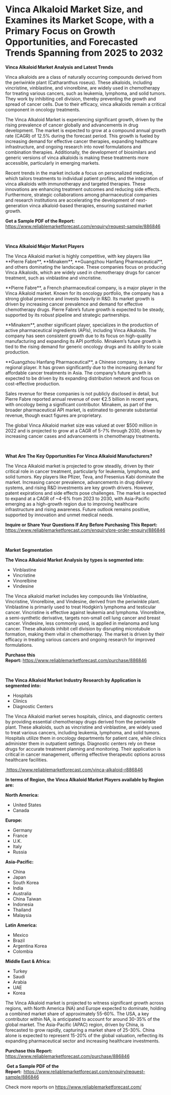 <p><h1>Vinca Alkaloid Market Size, and Examines its Market Scope, with a Primary Focus on Growth Opportunities, and Forecasted Trends Spanning from 2025 to 2032</h1></p><p><strong>Vinca Alkaloid Market Analysis and Latest Trends</strong></p>
<p><p>Vinca alkaloids are a class of naturally occurring compounds derived from the periwinkle plant (Catharanthus roseus). These alkaloids, including vincristine, vinblastine, and vinorelbine, are widely used in chemotherapy for treating various cancers, such as leukemia, lymphoma, and solid tumors. They work by inhibiting cell division, thereby preventing the growth and spread of cancer cells. Due to their efficacy, vinca alkaloids remain a critical component in oncology treatments.</p><p>The Vinca Alkaloid Market is experiencing significant growth, driven by the rising prevalence of cancer globally and advancements in drug development. The market is expected to grow at a compound annual growth rate (CAGR) of 12.5% during the forecast period. This growth is fueled by increasing demand for effective cancer therapies, expanding healthcare infrastructure, and ongoing research into novel formulations and combination therapies. Additionally, the development of biosimilars and generic versions of vinca alkaloids is making these treatments more accessible, particularly in emerging markets.</p><p>Recent trends in the market include a focus on personalized medicine, which tailors treatments to individual patient profiles, and the integration of vinca alkaloids with immunotherapy and targeted therapies. These innovations are enhancing treatment outcomes and reducing side effects. Furthermore, strategic collaborations among pharmaceutical companies and research institutions are accelerating the development of next-generation vinca alkaloid-based therapies, ensuring sustained market growth.</p></p>
<p><strong>Get a Sample PDF of the Report:&nbsp;</strong> <a href="https://www.reliablemarketforecast.com/enquiry/request-sample/886846?utm_campaign=1130&utm_medium=2&utm_source=Github&utm_content=ia&utm_term=26012025&utm_id=vinca-alkaloid">https://www.reliablemarketforecast.com/enquiry/request-sample/886846</a></p>
<p>&nbsp;</p>
<p><strong>Vinca Alkaloid Major Market Players</strong></p>
<p><p>The Vinca Alkaloid market is highly competitive, with key players like **Pierre Fabre**, **Minakem**, **Guangzhou Hanfang Pharmaceutical**, and others dominating the landscape. These companies focus on producing Vinca Alkaloids, which are widely used in chemotherapy drugs for cancer treatment, such as vinblastine and vincristine.</p><p>**Pierre Fabre**, a French pharmaceutical company, is a major player in the Vinca Alkaloid market. Known for its oncology portfolio, the company has a strong global presence and invests heavily in R&D. Its market growth is driven by increasing cancer prevalence and demand for effective chemotherapy drugs. Pierre Fabre’s future growth is expected to be steady, supported by its robust pipeline and strategic partnerships.</p><p>**Minakem**, another significant player, specializes in the production of active pharmaceutical ingredients (APIs), including Vinca Alkaloids. The company has seen consistent growth due to its focus on high-quality manufacturing and expanding its API portfolio. Minakem’s future growth is tied to the rising demand for generic oncology drugs and its ability to scale production.</p><p>**Guangzhou Hanfang Pharmaceutical**, a Chinese company, is a key regional player. It has grown significantly due to the increasing demand for affordable cancer treatments in Asia. The company’s future growth is expected to be driven by its expanding distribution network and focus on cost-effective production.</p><p>Sales revenue for these companies is not publicly disclosed in detail, but Pierre Fabre reported annual revenue of over €2.5 billion in recent years, with oncology being a significant contributor. Minakem, as part of the broader pharmaceutical API market, is estimated to generate substantial revenue, though exact figures are proprietary.</p><p>The global Vinca Alkaloid market size was valued at over $500 million in 2022 and is projected to grow at a CAGR of 5-7% through 2030, driven by increasing cancer cases and advancements in chemotherapy treatments.</p></p>
<p>&nbsp;</p>
<p><strong>What Are The Key Opportunities For Vinca Alkaloid Manufacturers?</strong></p>
<p><p>The Vinca Alkaloid market is projected to grow steadily, driven by their critical role in cancer treatment, particularly for leukemia, lymphoma, and solid tumors. Key players like Pfizer, Teva, and Fresenius Kabi dominate the market. Increasing cancer prevalence, advancements in drug delivery systems, and rising R&D investments are key growth drivers. However, patent expirations and side effects pose challenges. The market is expected to expand at a CAGR of ~4-6% from 2023 to 2030, with Asia-Pacific emerging as a high-growth region due to improving healthcare infrastructure and rising awareness. Future outlook remains positive, supported by innovation and unmet medical needs.</p></p>
<p><strong>Inquire or Share Your Questions If Any Before Purchasing This Report:</strong> <a href="https://www.reliablemarketforecast.com/enquiry/pre-order-enquiry/886846?utm_campaign=1130&utm_medium=2&utm_source=Github&utm_content=ia&utm_term=26012025&utm_id=vinca-alkaloid">https://www.reliablemarketforecast.com/enquiry/pre-order-enquiry/886846</a></p>
<p>&nbsp;</p>
<p><strong>Market Segmentation</strong></p>
<p><strong>The Vinca Alkaloid Market Analysis by types is segmented into:</strong></p>
<p><ul><li>Vinblastine</li><li>Vincristine</li><li>Vinorelbine</li><li>Vindesine</li></ul></p>
<p><p>The Vinca alkaloid market includes key compounds like Vinblastine, Vincristine, Vinorelbine, and Vindesine, derived from the periwinkle plant. Vinblastine is primarily used to treat Hodgkin’s lymphoma and testicular cancer. Vincristine is effective against leukemia and lymphoma. Vinorelbine, a semi-synthetic derivative, targets non-small cell lung cancer and breast cancer. Vindesine, less commonly used, is applied in melanoma and lung cancer. These alkaloids inhibit cell division by disrupting microtubule formation, making them vital in chemotherapy. The market is driven by their efficacy in treating various cancers and ongoing research for improved formulations.</p></p>
<p><strong>Purchase this Report:&nbsp;</strong><a href="https://www.reliablemarketforecast.com/purchase/886846?utm_campaign=1130&utm_medium=2&utm_source=Github&utm_content=ia&utm_term=26012025&utm_id=vinca-alkaloid">https://www.reliablemarketforecast.com/purchase/886846</a></p>
<p>&nbsp;</p>
<p><strong>The Vinca Alkaloid Market Industry Research by Application is segmented into:</strong></p>
<p><ul><li>Hospitals</li><li>Clinics</li><li>Diagnostic Centers</li></ul></p>
<p><p>The Vinca Alkaloid market serves hospitals, clinics, and diagnostic centers by providing essential chemotherapy drugs derived from the periwinkle plant. These alkaloids, such as vincristine and vinblastine, are widely used to treat various cancers, including leukemia, lymphoma, and solid tumors. Hospitals utilize them in oncology departments for patient care, while clinics administer them in outpatient settings. Diagnostic centers rely on these drugs for accurate treatment planning and monitoring. Their application is critical in cancer management, offering effective therapeutic options across healthcare facilities.</p></p>
<p><a href="https://www.reliablemarketforecast.com/vinca-alkaloid-r886846?utm_campaign=1130&utm_medium=2&utm_source=Github&utm_content=ia&utm_term=26012025&utm_id=vinca-alkaloid">&nbsp;https://www.reliablemarketforecast.com/vinca-alkaloid-r886846</a></p>
<p><strong>In terms of Region, the Vinca Alkaloid Market Players available by Region are:</strong></p>
<p>
    <p> <strong> North America: </strong>
        <ul>
            <li>United States</li>
            <li>Canada</li>
        </ul>
        </p> 
    <p> <strong> Europe: </strong>
        <ul>
            <li>Germany</li>
            <li>France</li>
            <li>U.K.</li>
            <li>Italy</li>
            <li>Russia</li>
        </ul>
        </p> 
    <p> <strong> Asia-Pacific: </strong>
        <ul>
            <li>China</li>
            <li>Japan</li>
            <li>South Korea</li>
            <li>India</li>
            <li>Australia</li>
            <li>China Taiwan</li>
            <li>Indonesia</li>
            <li>Thailand</li>
            <li>Malaysia</li>
        </ul>
        </p> 
    <p> <strong> Latin America: </strong>
        <ul>
            <li>Mexico</li>
            <li>Brazil</li>
            <li>Argentina Korea</li>
            <li>Colombia</li>
        </ul>
        </p> 
    <p> <strong> Middle East & Africa: </strong>
        <ul>
            <li>Turkey</li>
            <li>Saudi</li>
            <li>Arabia</li>
            <li>UAE</li>
            <li>Korea</li>
        </ul>
    </p>
    </p>
<p><p>The Vinca Alkaloid market is projected to witness significant growth across regions, with North America (NA) and Europe expected to dominate, holding a combined market share of approximately 55-60%. The USA, a key contributor within NA, is anticipated to account for around 30-35% of the global market. The Asia-Pacific (APAC) region, driven by China, is forecasted to grow rapidly, capturing a market share of 25-30%. China alone is expected to represent 15-20% of the global valuation, reflecting its expanding pharmaceutical sector and increasing healthcare investments.</p></p>
<p><strong>Purchase this Report: </strong><a href="https://www.reliablemarketforecast.com/purchase/886846?utm_campaign=1130&utm_medium=2&utm_source=Github&utm_content=ia&utm_term=26012025&utm_id=vinca-alkaloid">https://www.reliablemarketforecast.com/purchase/886846</a></p>
<p>&nbsp;<strong>Get a Sample PDF of the Report:&nbsp;&nbsp;</strong><a href="https://www.reliablemarketforecast.com/enquiry/request-sample/886846?utm_campaign=1130&utm_medium=2&utm_source=Github&utm_content=ia&utm_term=26012025&utm_id=vinca-alkaloid">https://www.reliablemarketforecast.com/enquiry/request-sample/886846</a></p>
<p><strong></strong></p>
<p>Check more reports on <a href="https://www.reliablemarketforecast.com/?utm_campaign=1130&utm_medium=2&utm_source=Github&utm_content=ia&utm_term=26012025&utm_id=vinca-alkaloid">https://www.reliablemarketforecast.com/</a></p>